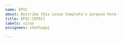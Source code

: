 ```yaml
---
name: EPIC
about: Describe this issue template's purpose here.
title: EPIC:[EPIC]
labels: ui/ux
assignees: chathugaj

---
```



